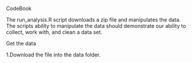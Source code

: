CodeBook

The run_analysis.R script downloads a zip file and manipulates the data. The scripts ability to manipulate the data should demonstrate our ability to collect, work with, and clean a data set.

Get the data

1.Download the file into the data folder.


